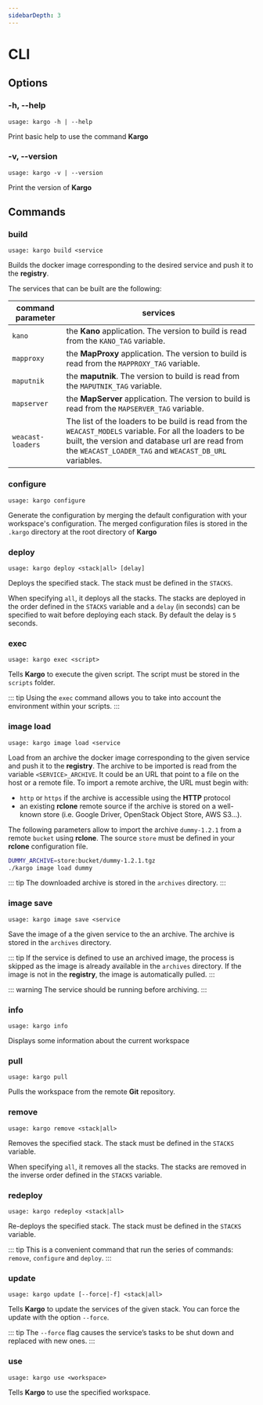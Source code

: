 ```yaml
---
sidebarDepth: 3
---
```


# CLI

## Options

### -h, --help

`usage: kargo -h | --help`

Print basic help to use the command **Kargo**

### -v, --version

`usage: kargo -v | --version`

Print the version of **Kargo**

## Commands

### build

`usage: kargo build <service`

Builds the docker image corresponding to the desired service and push it to the **registry**. 

The services that can be built are the following:

| command parameter | services |
| --- | --- |
| `kano` | the **Kano** application. The version to build is read from the `KANO_TAG` variable. |
| `mapproxy` | the **MapProxy** application. The version to build is read from the `MAPPROXY_TAG` variable. |
| `maputnik` | the **maputnik**. The version to build is read from the `MAPUTNIK_TAG` variable. |
| `mapserver` | the **MapServer** application. The version to build is read from the `MAPSERVER_TAG` variable. |
| `weacast-loaders` | The list of the loaders to be build is read from the `WEACAST_MODELS` variable. For all the loaders to be built, the version and database url are read from the `WEACAST_LOADER_TAG` and `WEACAST_DB_URL` variables. |

### configure

`usage: kargo configure`

Generate the configuration by merging the default configuration with your workspace's configuration. The merged configuration files is stored in the `.kargo` directory at the root directory of **Kargo**

### deploy

`usage: kargo deploy <stack|all> [delay]`

Deploys the specified stack. The stack must be defined in the `STACKS`.

When specifying `all`, it deploys all the stacks. The stacks are deployed in the order defined in the `STACKS` variable and a `delay` (in seconds) can be specified to wait before deploying each stack. By default the delay is `5` seconds.

### exec

`usage: kargo exec <script>`

Tells **Kargo** to execute the given script. The script must be stored in the `scripts` folder. 

::: tip
Using the `exec` command allows you to take into account the environment within your scripts.
:::


### image load

`usage: kargo image load <service`

Load from an archive the docker image corresponding to the given service and push it to the **registry**. The archive to be imported is read from the variable `<SERVICE>_ARCHIVE`. It could be an URL that point to a file on the host or a remote file. To import a remote archive, the URL must begin with:
* `http` or `https` if the archive is accessible using the **HTTP** protocol 
* an existing **rclone** remote source if the archive is stored on a well-known store (i.e. Google Driver, OpenStack Object Store, AWS S3...).

The following parameters allow to import the archive `dummy-1.2.1` from a remote `bucket` using **rclone**. The source `store` must be defined in your **rclone** configuration file.

```bash
DUMMY_ARCHIVE=store:bucket/dummy-1.2.1.tgz
./kargo image load dummy
```

::: tip
The downloaded archive is stored in the `archives` directory.
:::

### image save

`usage: kargo image save <service`

Save the image of a the given service to the an archive. The archive is stored in the `archives` directory. 

::: tip
If the service is defined to use an archived image, the process is skipped as the image is already available in the `archives` directory.
If the image is not in the **registry**, the image is automatically pulled.
:::

::: warning
The service should be running before archiving.
:::

### info

`usage: kargo info`

Displays some information about the current workspace

### pull

`usage: kargo pull`

Pulls the workspace from the remote **Git** repository.

### remove

`usage: kargo remove <stack|all>`

Removes the specified stack. The stack must be defined in the `STACKS` variable.

When specifying `all`, it removes all the stacks. The stacks are removed in the inverse order defined in the `STACKS` variable.

### redeploy

`usage: kargo redeploy <stack|all>`

Re-deploys the specified stack. The stack must be defined in the `STACKS` variable.

::: tip
This is a convenient command that run the series of commands: `remove`, `configure` and `deploy`.
:::

### update

`usage: kargo update [--force|-f] <stack|all>`

Tells **Kargo** to update the services of the given stack. You can force the update with the option `--force`. 

::: tip
The `--force` flag causes the service’s tasks to be shut down and replaced with new ones.
:::

### use

`usage: kargo use <workspace>`

Tells **Kargo** to use the specified workspace.

